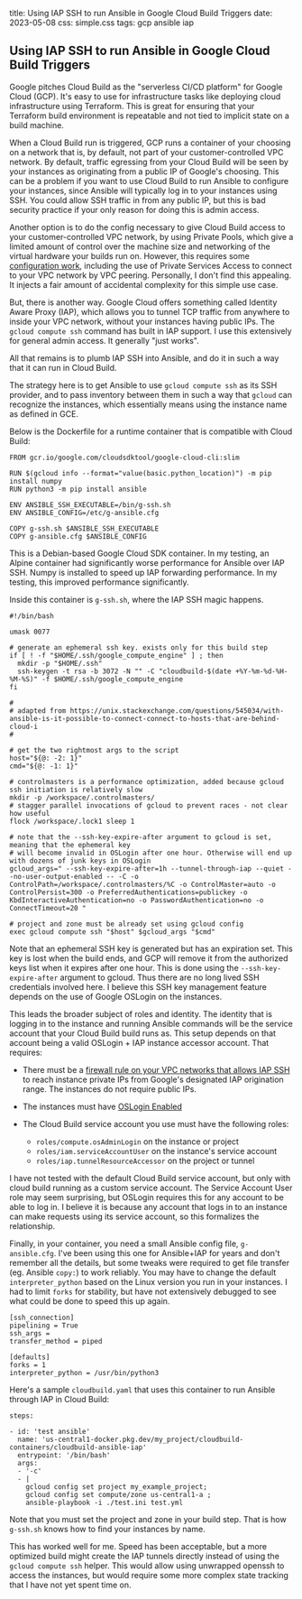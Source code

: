 title: Using IAP SSH to run Ansible in Google Cloud Build Triggers
date: 2023-05-08
css: simple.css
tags: gcp ansible iap

## Using IAP SSH to run Ansible in Google Cloud Build Triggers

Google pitches Cloud Build as the "serverless CI/CD platform" for Google Cloud (GCP). It's easy to use for infrastructure tasks like deploying cloud infrastructure using Terraform. This is great for ensuring that your Terraform build environment is repeatable and not tied to implicit state on a build machine. 

When a Cloud Build run is triggered, GCP runs a container of your choosing on a network that is, by default, not part of your customer-controlled VPC network. By default, traffic egressing from your Cloud Build will be seen by your instances as originating from a public IP of Google's choosing. This can be a problem if you want to use Cloud Build to run Ansible to configure your instances, since Ansible will typically log in to your instances using SSH. You could allow SSH traffic in from any public IP, but this is bad security practice if your only reason for doing this is admin access.

Another option is to do the config necessary to give Cloud Build access to your customer-controlled VPC network, by using Private Pools, which give a limited amount of control over the machine size and networking of the virtual hardware your builds run on. However, this requires some [configuration work](https://cloud.google.com/build/docs/private-pools/set-up-private-pool-to-use-in-vpc-network), including the use of Private Services Access to connect to your VPC network by VPC peering. Personally, I don't find this appealing. It injects a fair amount of accidental complexity for this simple use case.

But, there is another way. Google Cloud offers something called Identity Aware Proxy (IAP), which allows you to tunnel TCP traffic from anywhere to inside your VPC network, without your instances having public IPs. The ```gcloud compute ssh``` command has built in IAP support. I use this extensively for general admin access. It generally "just works".

All that remains is to plumb IAP SSH into Ansible, and do it in such a way that it can run in Cloud Build. 

The strategy here is to get Ansible to use ```gcloud compute ssh``` as its SSH provider, and to pass inventory between them in such a way that ```gcloud``` can recognize the instances, which essentially means using the instance name as defined in GCE.

Below is the Dockerfile for a runtime container that is compatible with Cloud Build:

```
FROM gcr.io/google.com/cloudsdktool/google-cloud-cli:slim

RUN $(gcloud info --format="value(basic.python_location)") -m pip install numpy
RUN python3 -m pip install ansible

ENV ANSIBLE_SSH_EXECUTABLE=/bin/g-ssh.sh
ENV ANSIBLE_CONFIG=/etc/g-ansible.cfg

COPY g-ssh.sh $ANSIBLE_SSH_EXECUTABLE
COPY g-ansible.cfg $ANSIBLE_CONFIG
```

This is a Debian-based Google Cloud SDK container. In my testing, an Alpine container had significantly worse performance for Ansible over IAP SSH. Numpy is installed to speed up IAP forwarding performance. In my testing, this improved performance significantly.

Inside this container is ```g-ssh.sh```, where the IAP SSH magic happens.

```
#!/bin/bash

umask 0077

# generate an ephemeral ssh key. exists only for this build step
if [ ! -f "$HOME/.ssh/google_compute_engine" ] ; then
  mkdir -p "$HOME/.ssh"
  ssh-keygen -t rsa -b 3072 -N "" -C "cloudbuild-$(date +%Y-%m-%d-%H-%M-%S)" -f $HOME/.ssh/google_compute_engine
fi

#
# adapted from https://unix.stackexchange.com/questions/545034/with-ansible-is-it-possible-to-connect-connect-to-hosts-that-are-behind-cloud-i
#

# get the two rightmost args to the script
host="${@: -2: 1}"
cmd="${@: -1: 1}"

# controlmasters is a performance optimization, added because gcloud ssh initiation is relatively slow
mkdir -p /workspace/.controlmasters/
# stagger parallel invocations of gcloud to prevent races - not clear how useful
flock /workspace/.lock1 sleep 1

# note that the --ssh-key-expire-after argument to gcloud is set, meaning that the ephemeral key
# will become invalid in OSLogin after one hour. Otherwise will end up with dozens of junk keys in OSLogin
gcloud_args=" --ssh-key-expire-after=1h --tunnel-through-iap --quiet --no-user-output-enabled -- -C -o ControlPath=/workspace/.controlmasters/%C -o ControlMaster=auto -o ControlPersist=300 -o PreferredAuthentications=publickey -o KbdInteractiveAuthentication=no -o PasswordAuthentication=no -o ConnectTimeout=20 "

# project and zone must be already set using gcloud config
exec gcloud compute ssh "$host" $gcloud_args "$cmd"
```

Note that an ephemeral SSH key is generated but has an expiration set. This key is lost when the build ends, and GCP will remove it from the authorized keys list when it expires after one hour. This is done using the ```--ssh-key-expire-after``` argument to gcloud. Thus there are no long lived SSH credentials involved here. I believe this SSH key management feature depends on the use of Google OSLogin on the instances. 

This leads the broader subject of roles and identity. The identity that is logging in to the instance and running Ansible commands will be the service account that your Cloud Build build runs as. This setup depends on that account being a valid OSLogin + IAP instance accessor account. That requires:

* There must be a [firewall rule on your VPC networks that allows IAP SSH](https://cloud.google.com/iap/docs/using-tcp-forwarding#create-firewall-rule) to reach instance private IPs from Google's designated IAP origination range. The instances do not require public IPs.

* The instances must have [OSLogin Enabled](https://cloud.google.com/compute/docs/oslogin/set-up-oslogin)

* The Cloud Build service account you use must have the following roles:
  * ```roles/compute.osAdminLogin``` on the instance or project
  * ```roles/iam.serviceAccountUser``` on the instance's service account
  * ```roles/iap.tunnelResourceAccessor``` on the project or tunnel

I have not tested with the default Cloud Build service account, but only with cloud build running as a custom service account. The Service Account User role may seem surprising, but OSLogin requires this for any account to be able to log in. I believe it is because any account that logs in to an instance can make requests using its service account, so this formalizes the relationship.  

Finally, in your container, you need a small Ansible config file, ```g-ansible.cfg```. I've been using this one for Ansible+IAP for years and don't remember all the details, but some tweaks were required to get file transfer (eg. Ansible ```copy:```) to work reliably. You may have to change the default ```interpreter_python``` based on the Linux version you run in your instances. I had to limit ```forks``` for stability, but have not extensively debugged to see what could be done to speed this up again.

```
[ssh_connection]
pipelining = True
ssh_args =
transfer_method = piped

[defaults]
forks = 1
interpreter_python = /usr/bin/python3
```

Here's a sample ```cloudbuild.yaml``` that uses this container to run Ansible through IAP in Cloud Build:

```
steps:

- id: 'test ansible'
  name: 'us-central1-docker.pkg.dev/my_project/cloudbuild-containers/cloudbuild-ansible-iap'
  entrypoint: '/bin/bash'
  args:
  - '-c'
  - |
    gcloud config set project my_example_project;
    gcloud config set compute/zone us-central1-a ;
    ansible-playbook -i ./test.ini test.yml
```

Note that you must set the project and zone in your build step. That is how ```g-ssh.sh``` knows how to find your instances by name.

This has worked well for me. Speed has been acceptable, but a more optimized build might create the IAP tunnels directly instead of using the ```gcloud compute ssh``` helper. This would allow using unwrapped openssh to access the instances, but would require some more complex state tracking that I have not yet spent time on.
